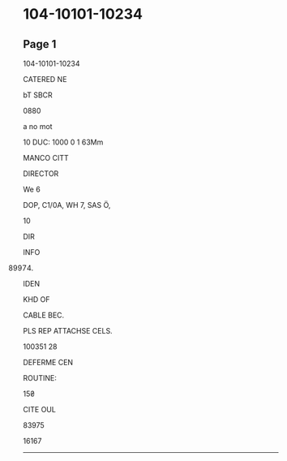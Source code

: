 # 104-10101-10234

## Page 1

104-10101-10234

CATERED NE

bT SBCR

0880

a no mot

10 DUC: 1000 0 1 63Mm

MANCO CITT

DIRECTOR

We 6

DOP, C1/0A, WH 7, SAS Ö,

10

DIR

INFO

89974.

IDEN

KHD OF

CABLE BEC.

PLS REP ATTACHSE CELS.

100351 28

DEFERME CEN

ROUTINE:

15₴

CITE OUL

83975

16167

---


